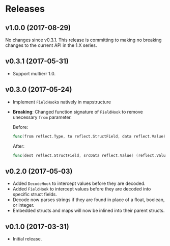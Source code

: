 Releases
========

v1.0.0 (2017-08-29)
-------------------

No changes since v0.3.1. This release is committing to making no breaking
changes to the current API in the 1.X series.


v0.3.1 (2017-05-31)
-------------------

-   Support multierr 1.0.


v0.3.0 (2017-05-24)
-------------------

-   Implement `FieldHook`s natively in mapstructure
-   **Breaking**: Changed function signature of `FieldHook` to remove unecessary
    `from` parameter.

    Before:

    ```go
    func(from reflect.Type, to reflect.StructField, data reflect.Value) (reflect.Value, error)
    ```

    After:

    ```go
    func(dest reflect.StructField, srcData reflect.Value) (reflect.Value, error)
    ```


v0.2.0 (2017-05-03)
-------------------

-   Added `DecodeHook` to intercept values before they are decoded.
-   Added `FieldHook` to intercept values before they are decoded into specific
    struct fields.
-   Decode now parses strings if they are found in place of a float, boolean,
    or integer.
-   Embedded structs and maps will now be inlined into their parent structs.


v0.1.0 (2017-03-31)
-------------------

-   Initial release.

